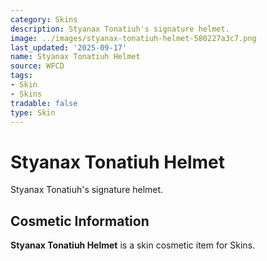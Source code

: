 ```yaml
---
category: Skins
description: Styanax Tonatiuh's signature helmet.
image: ../images/styanax-tonatiuh-helmet-580227a3c7.png
last_updated: '2025-09-17'
name: Styanax Tonatiuh Helmet
source: WFCD
tags:
- Skin
- Skins
tradable: false
type: Skin
---
```


# Styanax Tonatiuh Helmet

Styanax Tonatiuh's signature helmet.

## Cosmetic Information

**Styanax Tonatiuh Helmet** is a skin cosmetic item for Skins.

